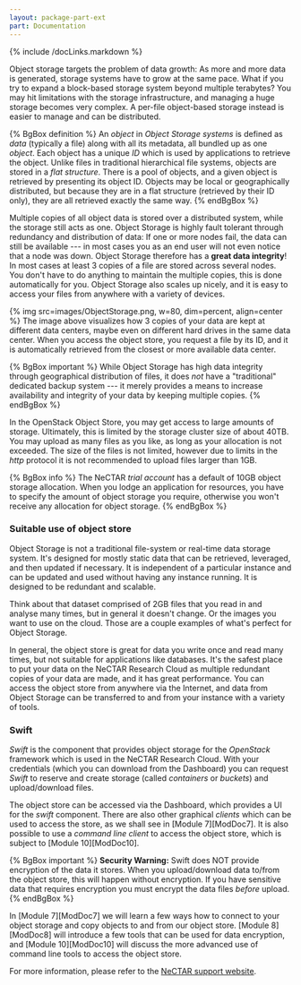 ```yaml
---
layout: package-part-ext
part: Documentation
---
```

{% include /docLinks.markdown %}

 
Object storage targets the problem of data growth: As more and more data is generated, storage systems have to grow at the same pace. 
What if you try to expand a block-based storage system beyond multiple terabytes? You may hit limitations with the storage infrastructure, and managing a huge storage becomes very complex. 
A per-file object-based storage instead is easier to manage and can be distributed. 

{% BgBox definition %}
An *object* in *Object Storage systems* is defined as *data* (typically a file) along with all its metadata, all bundled up as one *object*. Each object has a unique *ID* which is used by applications to retrieve the object. Unlike files in traditional hierarchical file systems, objects are stored in a *flat structure*. There is a pool of objects, and a given object is retrieved by presenting its object ID. Objects may be local or geographically distributed, but because they are in a flat structure (retrieved by their ID only), they are all retrieved exactly the same way. 
{% endBgBox %}

Multiple copies of all object data is stored over a distributed system, while the storage still acts as one. Object Storage is highly fault tolerant through redundancy and distribution of data: If one or more nodes fail, the data can still be available --- in most cases you as an end user will not even notice that a node was down. Object Storage therefore has a **great data integrity**! In most cases at least 3 copies of a file are stored across several nodes.
You don't have to do anything to maintain the multiple copies, this is done automatically for you. 
Object Storage also scales up nicely, and it is easy to access your files from anywhere with a variety of devices.

{% img src=images/ObjectStorage.png, w=80, dim=percent, align=center %}
The image above visualizes how 3 copies of your data are kept at different data centers, maybe even on different hard drives in the same data center. When you access the object store, you request a file by its ID, and it is automatically retrieved from the closest or more available data center.

{% BgBox important %}
While Object Storage has high data integrity through geographical distribution of files, it does *not* have a "traditional" dedicated backup system --- it merely provides a means to increase availability and integrity of your data by keeping multiple copies. 
{% endBgBox %}

In the OpenStack Object Store, you may get access to large amounts of storage. Ultimately, this is limited by the storage cluster size of about 40TB. You may upload as many files as you like, as long as your allocation is not exceeded. The size of the files is not limited, however due to limits in the *http* protocol it is not recommended to upload files larger than 1GB.

{% BgBox info %}
The NeCTAR *trial account* has a default of 10GB object storage allocation. When you lodge an application for resources, you have to specify the amount of object storage you require, otherwise you won't receive any allocation for object storage.
{% endBgBox %}



### Suitable use of object store

Object Storage is not a traditional file-system or real-time data storage system. It's designed for mostly static data that can be retrieved, leveraged, and then updated if necessary. It is independent of a particular instance and can be updated and used without having any instance running. It is designed to be redundant and scalable.

Think about that dataset comprised of 2GB files that you read in and analyse many times, but in general it doesn't change. Or the images you want to use on the cloud. Those are a couple examples of what's perfect for Object Storage. 

In general, the object store is great for data you write once and read many times, but not suitable for applications like databases. It's the safest place to put your data on the NeCTAR Research Cloud as multiple redundant copies of your data are made, and it has great performance. You can access the object store from anywhere via the Internet, and data from Object Storage can be transferred to and from your instance with a variety of tools.

### Swift

*Swift* is the component that provides object storage for the *OpenStack* framework which is used in the NeCTAR Research Cloud. With your credentials (which you can download from the Dashboard) you can request *Swift* to reserve and create storage (called *containers* or *buckets*) and upload/download files. 

The object store can be accessed via the Dashboard, which provides a UI for the *swift* component. There are also other graphical *clients* which can be used to access the store, as we shall see in [Module 7][ModDoc7]. It is also possible to use a *command line client* to access the object store, which is subject to [Module 10][ModDoc10].

{% BgBox important %}
**Security Warning:**
Swift does NOT provide encryption of the data it stores. When you upload/download data to/from the object store, this will happen without encryption.
If you have sensitive data that requires encryption you must encrypt the data files *before* upload.
{% endBgBox %}

In [Module 7][ModDoc7] we will learn a few ways how to connect to your object storage and copy objects to and from our object store. [Module 8][ModDoc8] will introduce a few tools that can be used for data encryption, and [Module 10][ModDoc10] will discuss the more advanced use of command line tools to access the object store. 

For more information, please refer to the  [NeCTAR support website](http://support.rc.nectar.org.au/docs/object-storage). 


